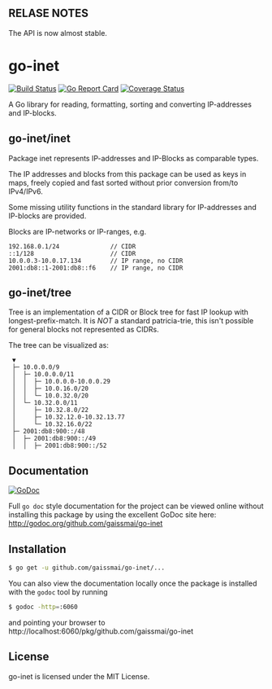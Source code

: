## RELASE NOTES

The API is now almost stable.

# go-inet
[![Build Status](https://img.shields.io/travis/gaissmai/go-inet.svg)](https://travis-ci.org/gaissmai/go-inet)
[![Go Report Card](https://goreportcard.com/badge/github.com/gaissmai/go-inet)](https://goreportcard.com/report/github.com/gaissmai/go-inet)
[![Coverage Status](https://coveralls.io/repos/github/gaissmai/go-inet/badge.svg)](https://coveralls.io/github/gaissmai/go-inet)

A Go library for reading, formatting, sorting and converting IP-addresses and IP-blocks.

## go-inet/inet

Package inet represents IP-addresses and IP-Blocks as comparable types.

The IP addresses and blocks from this package can be used as keys in maps, freely copied and fast sorted
without prior conversion from/to IPv4/IPv6.

Some missing utility functions in the standard library for IP-addresses and IP-blocks are provided.

Blocks are IP-networks or IP-ranges, e.g.

    192.168.0.1/24              // CIDR
    ::1/128                     // CIDR
    10.0.0.3-10.0.17.134        // IP range, no CIDR
    2001:db8::1-2001:db8::f6    // IP range, no CIDR

## go-inet/tree

Tree is an implementation of a CIDR or Block tree for fast IP lookup with longest-prefix-match.
It is *NOT* a standard patricia-trie, this isn't possible for general blocks not represented as CIDRs.

The tree can be visualized as:

```
 ▼
 ├─ 10.0.0.0/9
 │  ├─ 10.0.0.0/11
 │  │  ├─ 10.0.0.0-10.0.0.29
 │  │  ├─ 10.0.16.0/20
 │  │  └─ 10.0.32.0/20
 │  └─ 10.32.0.0/11
 │     ├─ 10.32.8.0/22
 │     ├─ 10.32.12.0-10.32.13.77
 │     └─ 10.32.16.0/22
 ├─ 2001:db8:900::/48
 │  ├─ 2001:db8:900::/49
 │  │  ├─ 2001:db8:900::/52
```

## Documentation

[![GoDoc](https://godoc.org/github.com/gaissmai/go-inet?status.svg)](https://godoc.org/github.com/gaissmai/go-inet)

Full `go doc` style documentation for the project can be viewed online without
installing this package by using the excellent GoDoc site here:
http://godoc.org/github.com/gaissmai/go-inet


## Installation

```bash
$ go get -u github.com/gaissmai/go-inet/...
```
You can also view the documentation locally once the package is installed with
the `godoc` tool by running

```bash
$ godoc -http=:6060
```
and pointing your browser to
http://localhost:6060/pkg/github.com/gaissmai/go-inet

## License

go-inet is licensed under the MIT License.

